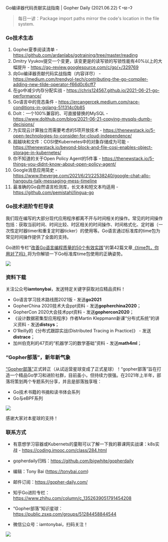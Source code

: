 Go编译器代码贡献实战指南 | Gopher Daily (2021.06.22) ʕ◔ϖ◔ʔ

>每日一谚：Package import paths mirror the code's location in the file system.

### Go技术生态

1. Gopher夏季阅读清单  - https://github.com/ardanlabs/gotraining/tree/master/reading
2. Dmitry Vyukov提交一个变更，该变更是的读写锁的写锁性能有40%以上的大幅提升 - https://go-review.googlesource.com/c/go/+/329769
3. 向Go编译器贡献代码实战指南（内容详尽） - https://medium.com/trendyol-tech/contributing-the-go-compiler-adding-new-tilde-operator-f66d0c6cff7
4. 在go中减少内存分配实战 - https://chris124567.github.io/2021-06-21-go-performance/
5. Go语言中的竞态条件 - https://ercangercek.medium.com/race-conditions-in-golang-511314c0b85
6. Dolt：一个100%兼容的、可直接替换的MySQL - https://www.dolthub.com/blog/2021-06-21-copying-mysqls-dumb-decisions/
7. 为实现云计算独立而需要考虑的5项开放技术 - https://thenewstack.io/5-open-technologies-to-consider-for-cloud-independence/
8. 超越块和文件：COSI使Kubernetes中的对象存储成为可能 - https://thenewstack.io/beyond-block-and-file-cosi-enables-object-storage-in-kubernetes/
9. 你不知道的关于Open Policy Agent的5件事 - https://thenewstack.io/5-things-you-didnt-know-about-open-policy-agent/
10. Google消息应用简史 - https://www.theverge.com/2021/6/21/22538240/google-chat-allo-hangouts-talk-messaging-mess-timeline
11. 最准确的Go自然语言检测库，长文本和短文本均适用 - https://github.com/pemistahl/lingua-go

### Go技术进阶专栏导读

我们现在编写的大部分现代应用程序都离不开与时间相关的操作。常见的时间操作包括：获取当前时间、时间比较、时区相关的时间操作、时间格式化、定时器（一次性定时器timer和重复定时器ticker）的使用等。Go语言通过标准库的time包为常见时间操作提供了全面的支持。

Go进阶专栏“[改善Go语⾔编程质量的50个有效实践](https://mp.weixin.qq.com/s/RThCEQOdytQxwrMP7XRTRw)”的第42篇文章[《time包，你用对了吗》](https://www.imooc.com/read/87/article/2472)将为你解锁一下Go标准库time包使用的正确姿势。

![](http://image.tonybai.com/img/202011/go-column-pgo-with-qr-and-text.png)


### 资料下载

关注公众号**iamtonybai**，发送特定关键字获取对应精品资料！

* Go语言学习技术路线图2021版 - 发送**go2021**
* GopherChina 2020技术大会ppt资料 - 发送**gopherchina2020**；
* GopherCon 2020大会技术ppt资料 - 发送**gophercon2020**；
* 《设计数据密集型应用程序》作者Martin Kleppmann新课“分布式系统”的讲义资料 - 发送**distsys**；
* O'Reilly的《分布式跟踪实战(Distributed Tracing in Practice)》 - 发送**distrace**；
* 加州伯克利的47页的“机器学习的数学基础”资料 - 发送**math4ml**；

### “Gopher部落”，新年新气象

[“Gopher部落”](https://mp.weixin.qq.com/s/jUqAL7hf2GmMun64BJufEA)正式转正（从试运营星球变成了正式星球）！“gopher部落”旨在打造一个精品Go学习和进阶社群，目前虽小，但持续力很强。在2021年上半年，部落将策划两个专题系列分享，并且是部落独享哦：

* Go技术书籍的书摘和读书体会系列
* Go与eBPF系列

![](http://image.tonybai.com/img/202103/gopher-tribe-zsxq-card.png)

感谢大家对本星球的支持！

### 联系方式

* 有意想学习容器或Kubernets的童鞋可以了解一下我的慕课网实战课：k8s实战 - https://coding.imooc.com/class/284.html
* gopherdaily归档：https://github.com/bigwhite/gopherdaily

* 编辑：Tony Bai (https://tonybai.com)
* 邮件订阅：https://gopher-daily.com/
* 知乎Go进阶专栏：https://www.zhihu.com/column/c_1352639051791454208
* “Gopher部落”知识星球：https://public.zsxq.com/groups/51284458844544
* 微信公众号：iamtonybai，扫码关注！

![](http://image.tonybai.com/img/202011/qrcode_for_iamtonybai.jpg)

